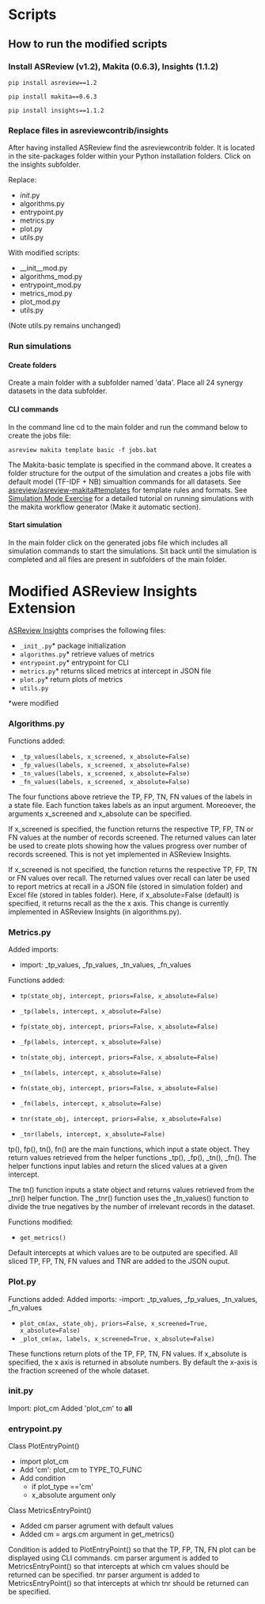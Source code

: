 # Scripts

## How to run the modified scripts

### Install ASReview (v1.2), Makita (0.6.3), Insights (1.1.2)

```
pip install asreview==1.2
```

```
pip install makita==0.6.3
```

```
pip install insights==1.1.2
```


### Replace files in asreviewcontrib/insights

After having installed ASReview find the asreviewcontrib folder. It is located in the site-packages folder within your Python installation folders. Click on the insights subfolder.

Replace:

- _init_.py 
- algorithms.py 
- entrypoint.py
- metrics.py
- plot.py
- utils.py

With modified scripts:

- __init__mod.py 
- algorithms_mod.py 
- entrypoint_mod.py
- metrics_mod.py
- plot_mod.py
- utils.py

(Note utils.py remains unchanged)


### Run simulations


#### Create folders

Create a main folder with a subfolder named 'data'. Place all 24 synergy datasets in the data subfolder.


#### CLI commands

In the command line cd to the main folder and run the command below to create the jobs file: 

```
asreview makita template basic -f jobs.bat
```

The Makita-basic template is specified in the command above. It creates a folder structure for the output of the simulation and creates a jobs file with default model (TF-IDF + NB) simualtion commands for all datasets.
See [asreview/asreview-makita#templates](https://github.com/asreview/asreview-makita#templates) for template rules and formats.
See [Simulation Mode Exercise](https://github.com/asreview/asreview-academy/blob/main/introducing-simulation-mode/README.md) for a detailed tutorial on running simulations with the makita workflow generator (Make it automatic section). 


#### Start simulation

In the main folder click on the generated jobs file which includes all simulation commands to start the simulations. 
Sit back until the simulation is completed and all files are present in subfolders of the main folder.


# Modified ASReview Insights Extension


[ASReview Insights](https://github.com/asreview/asreview-insights/tree/main/asreviewcontrib/insights) comprises the following files:

- `_init_.py`* package initialization
- `algorithms.py`* retrieve values of metrics
- `entrypoint.py`* entrypoint for CLI
- `metrics.py`* returns sliced metrics at intercept in JSON file
- `plot.py`* return plots of metrics
- `utils.py`

*were modified


### Algorithms.py

Functions added:
- `_tp_values(labels, x_screened, x_absolute=False)`
- `_fp_values(labels, x_screened, x_absolute=False)`
- `_tn_values(labels, x_screened, x_absolute=False)`
- `_fn_values(labels, x_screened, x_absolute=False)`


The four functions above retrieve the TP, FP, TN, FN values of the labels in a state file. Each function takes labels as an input argument. Moreoever, the arguments x_screened and x_absolute can be specified. 

If x_screened is specified, the function returns the respective TP, FP, TN or FN values at the number of records screened. The returned values can later be used to create plots showing how the values progress over number of records screened. This is not yet implemented in ASReview Insights.

If x_screened is not specified, the function returns the respective TP, FP, TN or FN values over recall. The returned values over recall can later be used to report metrics at recall in a JSON file (stored in simulation folder) and Excel file (stored in tables folder). Here, if x_absolute=False (default) is specified, it returns recall as the the x axis. This change is currently implemented in ASReview Insights (in algorithms.py).


### Metrics.py

Added imports:
- import: _tp_values, _fp_values, _tn_values, _fn_values


Functions added:

- `tp(state_obj, intercept, priors=False, x_absolute=False)`
- `_tp(labels, intercept, x_absolute=False)`
- `fp(state_obj, intercept, priors=False, x_absolute=False)`
- `_fp(labels, intercept, x_absolute=False)`
- `tn(state_obj, intercept, priors=False, x_absolute=False)`
- `_tn(labels, intercept, x_absolute=False)`
- `fn(state_obj, intercept, priors=False, x_absolute=False)`
- `_fn(labels, intercept, x_absolute=False)`


- `tnr(state_obj, intercept, priors=False, x_absolute=False)`
- `_tnr(labels, intercept, x_absolute=False)`

tp(), fp(), tn(), fn() are the main functions, which input a state object. They return values retrieved from the helper functions _tp(), _fp(), _tn(), _fn().
The helper functions input lables and return the sliced values at a given intercept.

The tn() function inputs a state object and returns values retrieved from the _tnr() helper function.
The _tnr() function uses the _tn_values() function to divide the true negatives by the number of irrelevant records in the dataset.


Functions modified: 
- `get_metrics()`

Default intercepts at which values are to be outputed are specified. All sliced TP, FP, TN, FN values and TNR are added to the JSON ouput. 

### Plot.py

Functions added:
Added imports:
-import: _tp_values, _fp_values, _tn_values, _fn_values

- `plot_cm(ax, state_obj, priors=False, x_screened=True, x_absolute=False)`
- `_plot_cm(ax, labels, x_screened=True, x_absolute=False)`

These functions return plots of the TP, FP, TN, FN values. If x_absolute is specified, the x axis is returned in absolute numbers. By default the x-axis is the fraction screened of the whole dataset.


### __init__.py

Import: plot_cm
Added 'plot_cm' to __all__


### entrypoint.py

Class PlotEntryPoint()
- import plot_cm
- Add 'cm': plot_cm to TYPE_TO_FUNC
- Add condition
	- if plot_type =='cm'
	- x_absolute argument only


Class MetricsEntryPoint()
- Added cm parser agrument with default values 
- Added cm = args.cm argument in get_metrics()


Condition is added to PlotEntryPoint() so that the TP, FP, TN, FN plot can be displayed using CLI commands.
cm parser argument is added to MetricsEntryPoint() so that intercepts at which cm values should be returned can be specified. 
tnr parser argument is added to MetricsEntryPoint() so that intercepts at which tnr should be returned can be specified.



